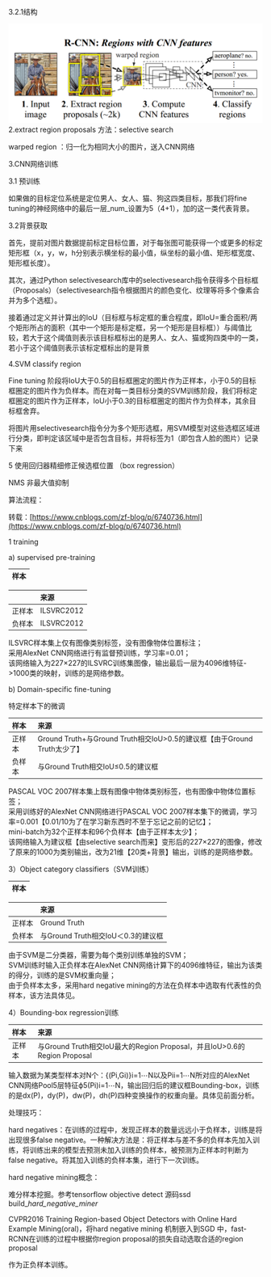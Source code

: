 3.2.1结构

![](/assets/RCNN_struct.png)2.extract region proposals 方法：selective search

warped region ：归一化为相同大小的图片，送入CNN网络

3.CNN网络训练

3.1 预训练

如果做的目标定位系统是定位男人、女人、猫、狗这四类目标，那我们将fine tuning的神经网络中的最后一层_num_设置为5（4+1），加的这一类代表背景。

3.2背景获取

首先，提前对图片数据提前标定目标位置，对于每张图可能获得一个或更多的标定矩形框（x，y，w，h分别表示横坐标的最小值，纵坐标的最小值、矩形框宽度、矩形框长度）。

其次，通过Python selectivesearch库中的selectivesearch指令获得多个目标框（Proposals）（selectivesearch指令根据图片的颜色变化、纹理等将多个像素合并为多个选框）。

接着通过定义并计算出的IoU（目标框与标定框的重合程度，即IoU=重合面积/两个矩形所占的面积（其中一个矩形是标定框，另一个矩形是目标框））与阈值比较，若大于这个阈值则表示该目标框标出的是男人、女人、猫或狗四类中的一类，若小于这个阈值则表示该标定框标出的是背景

4.SVM classify region

Fine tuning 阶段将IoU大于0.5的目标框圈定的图片作为正样本，小于0.5的目标框圈定的图片作为负样本。而在对每一类目标分类的SVM训练阶段，我们将标定框圈定的图片作为正样本，IoU小于0.3的目标框圈定的图片作为负样本，其余目标框舍弃。

将图片用selectivesearch指令分为多个矩形选框，用SVM模型对这些选框区域进行分类，即判定该区域中是否包含目标，并将标签为1（即包含人脸的图片）记录下来

5 使用回归器精细修正候选框位置 （box regression）

NMS  非最大值抑制

算法流程：

转载：[https://www.cnblogs.com/zf-blog/p/6740736.html](https://www.cnblogs.com/zf-blog/p/6740736.html)

1 training

a\) supervised pre-training

| 样本 |
| :--- |


|  | 来源 |
| :--- | :--- |
| 正样本 | ILSVRC2012 |
| 负样本 | ILSVRC2012 |

ILSVRC样本集上仅有图像类别标签，没有图像物体位置标注；  
采用AlexNet CNN网络进行有监督预训练，学习率=0.01；  
该网络输入为227×227的ILSVRC训练集图像，输出最后一层为4096维特征-&gt;1000类的映射，训练的是网络参数。

b\) Domain-specific fine-tuning

特定样本下的微调

| 样本 | 来源 |
| :--- | :--- |
| 正样本 | Ground Truth+与Ground Truth相交IoU&gt;0.5的建议框【由于Ground Truth太少了】 |
| 负样本 | 与Ground Truth相交IoU≤0.5的建议框 |

PASCAL VOC 2007样本集上既有图像中物体类别标签，也有图像中物体位置标签；  
采用训练好的AlexNet CNN网络进行PASCAL VOC 2007样本集下的微调，学习率=0.001【0.01/10为了在学习新东西时不至于忘记之前的记忆】；  
mini-batch为32个正样本和96个负样本【由于正样本太少】；  
该网络输入为建议框【由selective search而来】变形后的227×227的图像，修改了原来的1000为类别输出，改为21维【20类+背景】输出，训练的是网络参数。

3）Object category classifiers（SVM训练）

| 样本 |
| :--- |


|  | 来源 |
| :--- | :--- |
| 正样本 | Ground Truth |
| 负样本 | 与Ground Truth相交IoU＜0.3的建议框 |

由于SVM是二分类器，需要为每个类别训练单独的SVM；  
SVM训练时输入正负样本在AlexNet CNN网络计算下的4096维特征，输出为该类的得分，训练的是SVM权重向量；  
由于负样本太多，采用hard negative mining的方法在负样本中选取有代表性的负样本，该方法具体见。

4）Bounding-box regression训练

| 样本 | 来源 |
| :--- | :--- |
| 正样本 | 与Ground Truth相交IoU最大的Region Proposal，并且IoU&gt;0.6的Region Proposal |

输入数据为某类型样本对N个：{\(Pi,Gi\)}i=1⋯N以及Pii=1⋯N所对应的AlexNet CNN网络Pool5层特征ϕ5\(Pi\)i=1⋯N，输出回归后的建议框Bounding-box，训练的是dx\(P\)，dy\(P\)，dw\(P\)，dh\(P\)四种变换操作的权重向量。具体见前面分析。

处理技巧：

hard negatives：在训练的过程中，发现正样本的数量远远小于负样本，训练是将出现很多false negative。一种解决方法是：将正样本与差不多的负样本先加入训练，将训练出来的模型去预测未加入训练的负样本，被预测为正样本时判断为false negative。将其加入训练的负样本集，进行下一次训练。

hard negative mining概念：

难分样本挖掘。参考tensorflow objective detect 源码ssd build\__hard\_negative\_miner_

CVPR2016 Training Region-based Object Detectors with Online Hard Example Mining\(oral\)，将hard negative mining 机制嵌入到SGD 中，fast-RCNN在训练的过程中根据你region proposal的损失自动选取合适的region proposal

作为正负样本训练。

